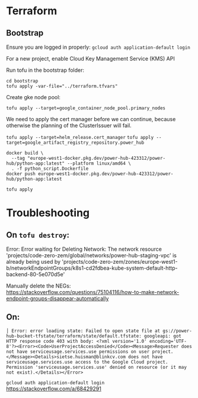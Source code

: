 # Terraform

## Bootstrap

Ensure you are logged in properly:
`gcloud auth application-default login`

For a new project, enable Cloud Key Management Service (KMS) API 

Run tofu in the bootstrap folder:

```
cd bootstrap
tofu apply -var-file="../terraform.tfvars"
```

Create gke node pool:

`tofu apply --target=google_container_node_pool.primary_nodes`

We need to apply the cert manager before we can continue, because otherwise the planning of the ClusterIssuer will fail.

`tofu apply --target=helm_release.cert_manager`
`tofu apply --target=google_artifact_registry_repository.power_hub`

```
docker build \                                                                      
  --tag "europe-west1-docker.pkg.dev/power-hub-423312/power-hub/python-app:latest" --platform linux/amd64 \
  . -f python_script.Dockerfile
docker push europe-west1-docker.pkg.dev/power-hub-423312/power-hub/python-app:latest
```

`tofu apply`


# Troubleshooting
## On `tofu destroy`:
Error: Error waiting for Deleting Network: The network resource 'projects/code-zero-zem/global/networks/power-hub-staging-vpc' is already being used by 'projects/code-zero-zem/zones/europe-west1-b/networkEndpointGroups/k8s1-cd2fdbea-kube-system-default-http-backend-80-5e070d5e'

Manually delete the NEGs: https://stackoverflow.com/questions/75104116/how-to-make-network-endpoint-groups-disappear-automatically

## On:

```
│ Error: error loading state: Failed to open state file at gs://power-hub-bucket-tfstate/terraform/state/default.tfstate: googleapi: got HTTP response code 403 with body: <?xml version='1.0' encoding='UTF-8'?><Error><Code>UserProjectAccessDenied</Code><Message>Requester does not have serviceusage.services.use permissions on user project.</Message><Details>sietse.huisman@blinkcv.com does not have serviceusage.services.use access to the Google Cloud project. Permission 'serviceusage.services.use' denied on resource (or it may not exist).</Details></Error>
```

`gcloud auth application-default login`
https://stackoverflow.com/a/68429291
